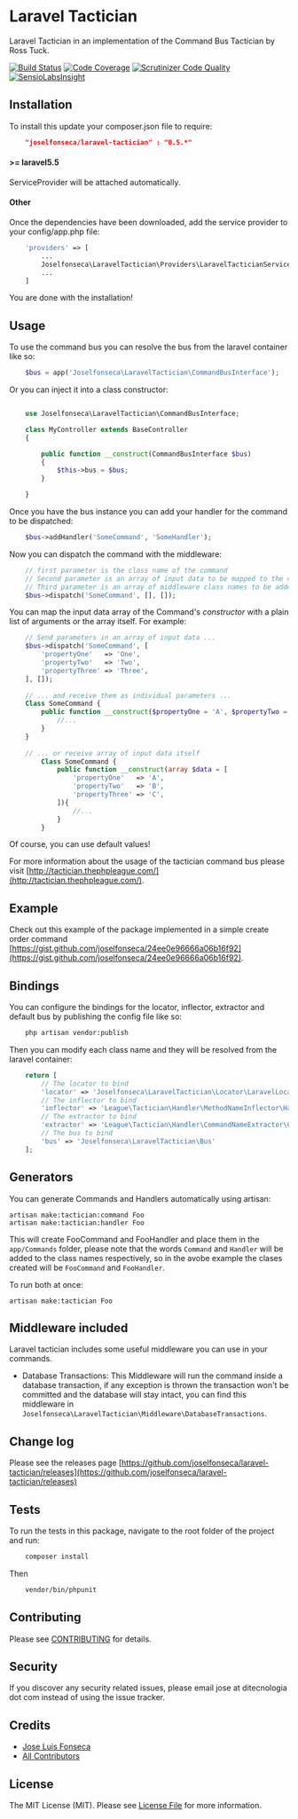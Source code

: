 Laravel Tactician
===============================

Laravel Tactician in an implementation of the Command Bus Tactician by Ross Tuck.

[![Build Status](https://travis-ci.org/joselfonseca/laravel-tactician.svg)](https://travis-ci.org/joselfonseca/laravel-tactician)
[![Code Coverage](https://scrutinizer-ci.com/g/joselfonseca/laravel-tactician/badges/coverage.png?b=master)](https://scrutinizer-ci.com/g/joselfonseca/laravel-tactician/?branch=master)
[![Scrutinizer Code Quality](https://scrutinizer-ci.com/g/joselfonseca/laravel-tactician/badges/quality-score.png?b=master)](https://scrutinizer-ci.com/g/joselfonseca/laravel-tactician/?branch=master)
[![SensioLabsInsight](https://insight.sensiolabs.com/projects/4bef582c-187d-4cbe-bcf8-021d7d6e5f5d/small.png)](https://insight.sensiolabs.com/projects/4bef582c-187d-4cbe-bcf8-021d7d6e5f5d)

## Installation

To install this update your composer.json file to require:

```json
    "joselfonseca/laravel-tactician" : "0.5.*"
```

#### >= laravel5.5

ServiceProvider will be attached automatically.

#### Other

Once the dependencies have been downloaded, add the service provider to your config/app.php file:

```php
    'providers' => [
        ...
        Joselfonseca\LaravelTactician\Providers\LaravelTacticianServiceProvider::class
        ...
    ]
```
You are done with the installation!

## Usage

To use the command bus you can resolve the bus from the laravel container like so:

```php
    $bus = app('Joselfonseca\LaravelTactician\CommandBusInterface');
```

Or you can inject it into a class constructor:

```php

    use Joselfonseca\LaravelTactician\CommandBusInterface;

    class MyController extends BaseController
    {

        public function __construct(CommandBusInterface $bus)
        {
            $this->bus = $bus;
        }

    }

```

Once you have the bus instance you can add your handler for the command to be dispatched:

```php
    $bus->addHandler('SomeCommand', 'SomeHandler');
```

Now you can dispatch the command with the middleware:

```php
    // first parameter is the class name of the command
    // Second parameter is an array of input data to be mapped to the command
    // Third parameter is an array of middleware class names to be added to the stack
    $bus->dispatch('SomeCommand', [], []);
```

You can map the input data array of the Command's _constructor_ with a plain list of arguments or the array itself. For example:

```php
    // Send parameters in an array of input data ...    
    $bus->dispatch('SomeCommand', [
        'propertyOne'   => 'One',
        'propertyTwo'   => 'Two',
        'propertyThree' => 'Three',
    ], []);
    
    // ... and receive them as individual parameters ... 
    Class SomeCommand {
        public function __construct($propertyOne = 'A', $propertyTwo = 'B', $propertyThree = 'C'){
            //...
        }
    }
    
    // ... or receive array of input data itself 
        Class SomeCommand {
            public function __construct(array $data = [
                'propertyOne'   => 'A',
                'propertyTwo'   => 'B',
                'propertyThree' => 'C',
            ]){
                //...
            }
        }
```

Of course, you can use default values!

For more information about the usage of the tactician command bus please visit [http://tactician.thephpleague.com/](http://tactician.thephpleague.com/).

## Example

Check out this example of the package implemented in a simple create order command [https://gist.github.com/joselfonseca/24ee0e96666a06b16f92](https://gist.github.com/joselfonseca/24ee0e96666a06b16f92).

## Bindings

You can configure the bindings for the locator, inflector, extractor and default bus by publishing the config file like so:

```bash
    php artisan vendor:publish
```

Then you can modify each class name and they will be resolved from the laravel container:

```php
    return [
        // The locator to bind
        'locator' => 'Joselfonseca\LaravelTactician\Locator\LaravelLocator',
        // The inflector to bind
        'inflector' => 'League\Tactician\Handler\MethodNameInflector\HandleInflector',
        // The extractor to bind
        'extractor' => 'League\Tactician\Handler\CommandNameExtractor\ClassNameExtractor',
        // The bus to bind
        'bus' => 'Joselfonseca\LaravelTactician\Bus'
    ];
```

## Generators

You can generate Commands and Handlers automatically using artisan:

```
artisan make:tactician:command Foo
artisan make:tactician:handler Foo
```

This will create FooCommand and FooHandler and place them in the `app/Commands` folder, please note that the words `Command` and `Handler` will be added to the class names respectively, so in the avobe example the clases created will be `FooCommand` and `FooHandler`.

To run both at once:

```
artisan make:tactician Foo
```

## Middleware included

Laravel tactician includes some useful middleware you can use in your commands.

- Database Transactions: This Middleware will run the command inside a database transaction, if any exception is thrown the transaction won't be committed and the database will stay intact, you can find this middleware in `Joselfonseca\LaravelTactician\Middleware\DatabaseTransactions`.  

## Change log

Please see the releases page [https://github.com/joselfonseca/laravel-tactician/releases](https://github.com/joselfonseca/laravel-tactician/releases)

## Tests

To run the tests in this package, navigate to the root folder of the project and run:

```bash
    composer install
```
Then

```bash
    vendor/bin/phpunit
```

## Contributing

Please see [CONTRIBUTING](CONTRIBUTING.md) for details.

## Security

If you discover any security related issues, please email jose at ditecnologia dot com instead of using the issue tracker.

## Credits

- [Jose Luis Fonseca](https://github.com/joselfonseca)
- [All Contributors](../../contributors)

## License

The MIT License (MIT). Please see [License File](license.md) for more information.
